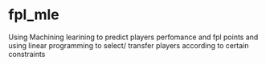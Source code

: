 # fpl_mle

Using Machining learining to predict players perfomance and fpl points
and using linear programming to select/ transfer players according to certain constraints
